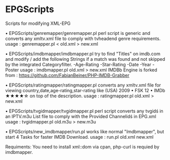 # EPGScripts
Scripts for modifying XML-EPG 

• EPGScripts/genremapper/genremapper.pl perl script is generic and converts any xmltv.xml file to comply with tvheadend genre   requirements.
usage : genremapper.pl < old.xml > new.xml

• EPGScripts/imdbmapper/imdbmapper.pl try to find "Titles" on imdb.com and modify / add the following Strings if a match was found and not skipped by the integrated Categoryfilter.
-Age-Rating
-Star-Rating
-Date
-Year
-Poster
usage : imdbmapper.pl old.xml > new.xml
IMDBb Engine is forked from : https://github.com/FabianBeiner/PHP-IMDB-Grabber

• EPGScripts/ratingmapper/ratingmapper.pl converts any xmltv.xml file for viewing country,date,age-rating,star-rating like
  (USA) 2009 • FSK 12 • IMDb ★★★★☆ on top of the description.
usage : ratingmapper.pl old.xml > new.xml

• EPGScripts/tvgidmapper/tvgidmapper.pl perl script converts any tvgidś in an IPTV.m3u List file to comply with the Provided Channelidś in EPG.xml
usage : tvgidmapper.pl  old.m3u > new.m3u

• EPGScripts/new_imdbmapper/run.pl works like normal "Imdbmapper", but start 4 Tasks for faster IMDB Download.
usage : run.pl old.xml new.xml


Requiments:
You need to install xml::dom via cpan,
php-curl is requied by imdbmapper.
